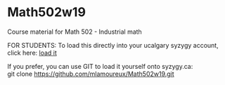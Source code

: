 # Math502w19
Course material for Math 502 - Industrial math

FOR STUDENTS: To load this directly into your ucalgary syzygy account, click here:
[load it](https://ucalgary.syzygy.ca/jupyter/user-redirect/git-pull?repo=https://github.com/mlamoureux/Math502w19)

If you prefer, you can use GIT to load it yourself  onto syzygy.ca:  
git clone https://github.com/mlamoureux/Math502w19.git
